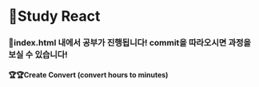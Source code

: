 # 🙌Study React

### 👀index.html 내에서 공부가 진행됩니다! commit을 따라오시면 과정을 보실 수 있습니다!

#### 🏆🏆Create Convert (convert hours to minutes)
